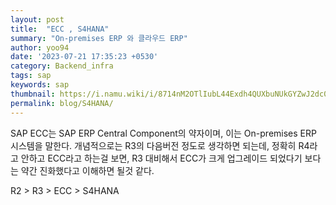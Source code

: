 ```yaml
---
layout: post
title:  "ECC , S4HANA"
summary: "On-premises ERP 와 클라우드 ERP"
author: yoo94
date: '2023-07-21 17:35:23 +0530'
category: Backend_infra
tags: sap
keywords: sap
thumbnail: https://i.namu.wiki/i/8714nM2OTlIubL44Exdh4QUXbuNUkGYZwJ2dc0kPkwtjBo85ZgCst0OmlfHM1kvsUNAx6rqjD4j1J7Plv1BgdA.svg
permalink: blog/S4HANA/
---
```

SAP ECC는 SAP ERP Central Component의 약자이며, 
이는 On-premises ERP 시스템을 말한다. 
개념적으로는 R3의 다음버전 정도로 생각하면 되는데,
정확히 R4라고 안하고 ECC라고 하는걸 보면, 
R3 대비해서 ECC가 크게 업그레이드 되었다기 보다는 
약간 진화했다고 이해하면 될것 같다.

R2 > R3 > ECC > S4HANA

